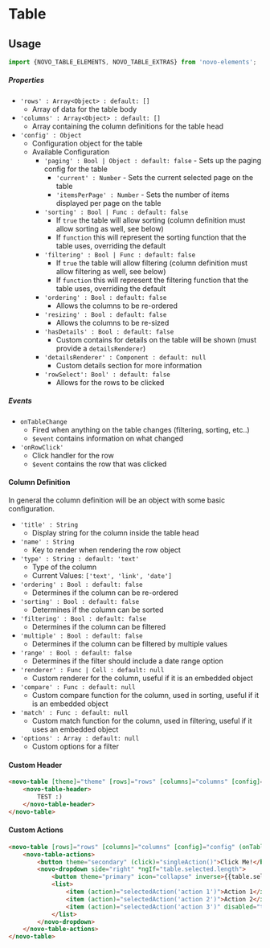 # Table

## Usage
```javascript
import {NOVO_TABLE_ELEMENTS, NOVO_TABLE_EXTRAS} from 'novo-elements';
```

##### Properties
- `'rows' : Array<Object> : default: []`
    * Array of data for the table body
- `'columns' : Array<Object> : default: []`
    * Array containing the column definitions for the table head
- `'config' : Object`
    * Configuration object for the table
    * Available Configuration
        * `'paging' : Bool | Object : default: false` - Sets up the paging config for the table
            * `'current' : Number` - Sets the current selected page on the table
            * `'itemsPerPage' : Number` - Sets the number of items displayed per page on the table
        * `'sorting' : Bool | Func : default: false`
            * If `true` the table will allow sorting (column definition must allow sorting as well, see below)
            * If `function` this will represent the sorting function that the table uses, overriding the default
        * `'filtering' : Bool | Func : default: false`
            * If `true` the table will allow filtering (column definition must allow filtering as well, see below)
            * If `function` this will represent the filtering function that the table uses, overriding the default
        * `'ordering' : Bool : default: false`
            * Allows the columns to be re-ordered
        * `'resizing' : Bool : default: false`
            * Allows the columns to be re-sized
        * `'hasDetails' : Bool : default: false`
            * Custom contains for details on the table will be shown (must provide a `detailsRenderer`)
        * `'detailsRenderer' : Component : default: null`
            * Custom details section for more information
        * `'rowSelect': Bool' : default: false`
            * Allows for the rows to be clicked

##### Events
- ``onTableChange``
    * Fired when anything on the table changes (filtering, sorting, etc..)
    * `$event` contains information on what changed
- `'onRowClick'`
    * Click handler for the row
    * `$event` contains the row that was clicked

#### Column Definition
In general the column definition will be an object with some basic configuration.

- `'title' : String`
    * Display string for the column inside the table head
- `'name' : String`
    * Key to render when rendering the row object
- `'type' : String : default: 'text'`
    * Type of the column
    * Current Values: `['text', 'link', 'date']`
- `'ordering' : Bool : default: false`
    * Determines if the column can be re-ordered
- `'sorting' : Bool : default: false`
    * Determines if the column can be sorted
- `'filtering' : Bool : default: false`
    * Determines if the column can be filtered
- `'multiple' : Bool : default: false`
    * Determines if the column can be filtered by multiple values
- `'range' : Bool : default: false`
    * Determines if the filter should include a date range option
- `'renderer' : Func | Cell : default: null`
    * Custom renderer for the column, useful if it is an embedded object
- `'compare' : Func : default: null`
    * Custom compare function for the column, used in sorting, useful if it is an embedded object
- `'match' : Func : default: null`
    * Custom match function for the column, used in filtering, useful if it uses an embedded object
- `'options' : Array : default: null`
    * Custom options for a filter

#### Custom Header

```html
<novo-table [theme]="theme" [rows]="rows" [columns]="columns" [config]="config" (onTableChange)="onTableChange($event)">
    <novo-table-header>
        TEST :)
    </novo-table-header>
</novo-table>
```

#### Custom Actions

```html
<novo-table [rows]="rows" [columns]="columns" [config]="config" (onTableChange)="onTableChange($event)" #table>
    <novo-table-actions>
        <button theme="secondary" (click)="singleAction()">Click Me!</button>
        <novo-dropdown side="right" *ngIf="table.selected.length">
            <button theme="primary" icon="collapse" inverse>{{table.selected.length}} Selected</button>
            <list>
                <item (action)="selectedAction('action 1')">Action 1</item>
                <item (action)="selectedAction('action 2')">Action 2</item>
                <item (action)="selectedAction('action 3')" disabled="true">Action 3</item>
            </list>
        </novo-dropdown>
    </novo-table-actions>
</novo-table>
```
